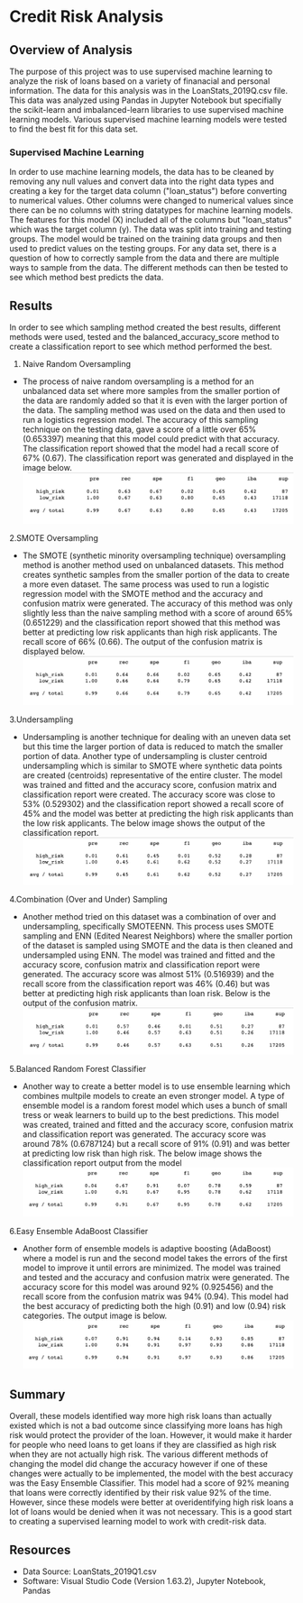 # Credit Risk Analysis

## Overview of Analysis

The purpose of this project was to use supervised machine learning to analyze the risk of loans based on a variety of finanacial and personal information. The data for this analysis was in the LoanStats_2019Q.csv file. This data was analyzed using Pandas in Jupyter Notebook but specifially the scikit-learn and imbalanced-learn libraries to use supervised machine learning models. Various supervised machine learning models were tested to find the best fit for this data set.

### Supervised Machine Learning

In order to use machine learning models, the data has to be cleaned by removing any null values and convert data into the right data types and creating a key for the target data column ("loan_status") before converting to numerical values. Other columns were changed to numerical values since there can be no columns with string datatypes for machine learning models. The features for this model (X) included all of the columns but "loan_status" which was the target column (y). The data was split into training and testing groups. The model would be trained on the training data groups and then used to predict values on the testing groups. For any data set, there is a question of how to correctly sample from the data and there are multiple ways to sample from the data. The different methods can then be tested to see which method best predicts the data.

## Results

In order to see which sampling method created the best results, different methods were used, tested and the balanced_accuracy_score method to create a classification report to see which method performed the best.

1. Naive Random Oversampling

- The process of naive random oversampling is a method for an unbalanced data set where more samples from the smaller portion of the data are randomly added so that it is even with the larger portion of the data. The sampling method was used on the data and then used to run a logistics regression model. The accuracy of this sampling technique on the testing data, gave a score of a little over 65% (0.653397) meaning that this model could predict with that accuracy. The classification report showed that the model had a recall score of 67% (0.67). The classification report was generated and displayed in the image below.
![Naive Oversampling Classification Report](https://github.com/likenberry/Credit_Risk_Analysis/blob/main/Resources/Oversampled_Matrix.png)

2.SMOTE Oversampling

- The SMOTE (synthetic minority oversampling technique) oversampling method is another method used on unbalanced datasets. This method creates synthetic samples from the smaller portion of the data to create a more even dataset. The same process was used to run a logistic regression model with the SMOTE method and the accuracy and confusion matrix were generated. The accuracy of this method was only slightly less than the naive sampling method with a score of around 65% (0.651229) and the classification report showed that this method was better at predicting low risk applicants than high risk applicants. The recall score of 66% (0.66). The output of the confusion matrix is displayed below.
![SMOTE Oversampling Classification Report](https://github.com/likenberry/Credit_Risk_Analysis/blob/main/Resources/SMOTE_Matrix.png)

3.Undersampling

- Undersampling is another technique for dealing with an uneven data set but this time the larger portion of data is reduced to match the smaller portion of data. Another type of undersampling is cluster centroid undersampling which is similar to SMOTE where synthetic data points are created (centroids) representative of the entire cluster. The model was trained and fitted and the accuracy score, confusion matrix and classification report were created. The accuracy score was close to 53% (0.529302) and the classification report showed a recall score of 45% and the model was better at predicting the high risk applicants than the low risk applicants. The below image shows the output of the classification report.
![Undersampling Classification Report](https://github.com/likenberry/Credit_Risk_Analysis/blob/main/Resources/Undersampling_Matrix.png)

4.Combination (Over and Under) Sampling

- Another method tried on this dataset was a combination of over and undersampling, specifically SMOTEENN.  This process uses SMOTE sampling and ENN (Edited Nearest Neighbors) where the smaller portion of the dataset is sampled using SMOTE and the data is then cleaned and undersampled using ENN. The model was trained and fitted and the accuracy score, confusion matrix and classification report were generated. The accuracy score was almost 51% (0.516939) and the recall score from the classification report was 46% (0.46) but was better at predicting high risk applicants than loan risk. Below is the output of the confusion matrix.
![SMOTEENN Classification Report](https://github.com/likenberry/Credit_Risk_Analysis/blob/main/Resources/Combination_Matrix.png)

5.Balanced Random Forest Classifier

- Another way to create a better model is to use ensemble learning which combines multpile models to create an even stronger model. A type of ensemble model is a random forest model which uses a bunch of small tress or weak learners to build up to the best predictions. This model was created, trained and fitted and the accuracy score, confusion matrix and classification report was generated. The accuracy score was around 78% (0.6787124) but a recall score of 91% (0.91) and was better at predicting low risk than high risk. The below image shows the classification report output from the model
![Random Forest Classification Report](https://github.com/likenberry/Credit_Risk_Analysis/blob/main/Resources/Random_Forest_Matrix.png)

6.Easy Ensemble AdaBoost Classifier

- Another form of ensemble models is adaptive boosting (AdaBoost) where a model is run and the second model takes the errors of the first model to improve it until errors are minimized. The model was trained and tested and the accuracy and confusion matrix were generated. The accuracy score for this model was around 92% (0.925456) and the recall score from the confusion matrix was 94% (0.94). This model had the best accuracy of predicting both the high (0.91) and low (0.94) risk categories. The output image is below.
![AdaBoost Classification Report](https://github.com/likenberry/Credit_Risk_Analysis/blob/main/Resources/AdaBoost_Matrix.png)

## Summary

Overall, these models identified way more high risk loans than actually existed which is not a bad outcome since classifying more loans has high risk would protect the provider of the loan. However, it would make it harder for people who need loans to get loans if they are classified as high risk when they are not actually high risk. The various different methods of changing the model did change the accuracy however if one of these changes were actually to be implemented, the model with the best accuracy was the Easy Ensemble Classifier. This model had a score of 92% meaning that loans were correctly identified by their risk value 92% of the time. However, since these models were better at overidentifying high risk loans a lot of loans would be denied when it was not necessary. This is a good start to creating a supervised learning model to work with credit-risk data.

## Resources

- Data Source: LoanStats_2019Q1.csv
- Software: Visual Studio Code (Version 1.63.2), Jupyter Notebook, Pandas

